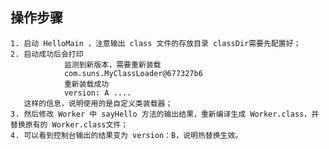 ## 操作步骤

	1. 启动 HelloMain ，注意输出 class 文件的存放目录 classDir需要先配置好；
	2. 启动成功后会打印 
	            监测到新版本，需要重新装载
	            com.suns.MyClassLoader@677327b6
	            重新装载成功
	            version: A ....
	   这样的信息，说明使用的是自定义类装载器；
	3. 然后修改 Worker 中 sayHello 方法的输出结果，重新编译生成 Worker.class，并替换原有的 Worker.class文件；
	4. 可以看到控制台输出的结果变为 version：B，说明热替换生效。